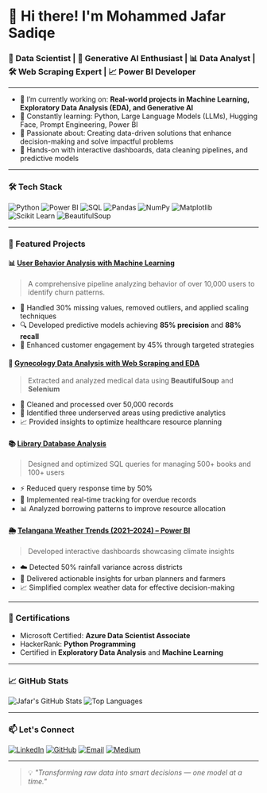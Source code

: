 # 👋 Hi there! I'm Mohammed Jafar Sadiqe

### 🧠 Data Scientist | 🤖 Generative AI Enthusiast | 📊 Data Analyst | 🛠 Web Scraping Expert | 📈 Power BI Developer

---

- 🔭 I’m currently working on: **Real-world projects in Machine Learning, Exploratory Data Analysis (EDA), and Generative AI**
- 🌱 Constantly learning: Python, Large Language Models (LLMs), Hugging Face, Prompt Engineering, Power BI
- 🧠 Passionate about: Creating data-driven solutions that enhance decision-making and solve impactful problems
- 🧩 Hands-on with interactive dashboards, data cleaning pipelines, and predictive models

---

### 🛠️ Tech Stack

![Python](https://img.shields.io/badge/Python-3776AB?style=for-the-badge&logo=python&logoColor=white)
![Power BI](https://img.shields.io/badge/PowerBI-F2C811?style=for-the-badge&logo=powerbi&logoColor=black)
![SQL](https://img.shields.io/badge/SQL-005C84?style=for-the-badge&logo=mysql&logoColor=white)
![Pandas](https://img.shields.io/badge/Pandas-150458?style=for-the-badge&logo=pandas&logoColor=white)
![NumPy](https://img.shields.io/badge/Numpy-013243?style=for-the-badge&logo=numpy&logoColor=white)
![Matplotlib](https://img.shields.io/badge/Matplotlib-11557c?style=for-the-badge&logo=matplotlib&logoColor=white)
![Scikit Learn](https://img.shields.io/badge/Scikit--Learn-F7931E?style=for-the-badge&logo=scikit-learn&logoColor=white)
![BeautifulSoup](https://img.shields.io/badge/BeautifulSoup-ffffff?style=for-the-badge&logo=python&logoColor=black)

---

### 🚀 Featured Projects

#### 📊 [User Behavior Analysis with Machine Learning](https://github.com/jafar90147677)
> A comprehensive pipeline analyzing behavior of over 10,000 users to identify churn patterns.
- 🧹 Handled 30% missing values, removed outliers, and applied scaling techniques
- 🔍 Developed predictive models achieving **85% precision** and **88% recall**
- 🎯 Enhanced customer engagement by 45% through targeted strategies

#### 🏥 [Gynecology Data Analysis with Web Scraping and EDA](https://github.com/jafar90147677)
> Extracted and analyzed medical data using **BeautifulSoup** and **Selenium**
- 📌 Cleaned and processed over 50,000 records
- 📍 Identified three underserved areas using predictive analytics
- 📈 Provided insights to optimize healthcare resource planning

#### 📚 [Library Database Analysis](https://github.com/jafar90147677)
> Designed and optimized SQL queries for managing 500+ books and 100+ users
- ⚡ Reduced query response time by 50%
- 🔁 Implemented real-time tracking for overdue records
- 📊 Analyzed borrowing patterns to improve resource allocation

#### 🌦️ [Telangana Weather Trends (2021–2024) – Power BI](https://github.com/jafar90147677)
> Developed interactive dashboards showcasing climate insights
- ☁️ Detected 50% rainfall variance across districts
- 🧠 Delivered actionable insights for urban planners and farmers
- 📈 Simplified complex weather data for effective decision-making

---

### 🏅 Certifications

- Microsoft Certified: **Azure Data Scientist Associate**
- HackerRank: **Python Programming**
- Certified in **Exploratory Data Analysis** and **Machine Learning**

---

### 📈 GitHub Stats

![Jafar's GitHub Stats](https://github-readme-stats.vercel.app/api?username=jafar90147677&show_icons=true&theme=radical)
![Top Languages](https://github-readme-stats.vercel.app/api/top-langs/?username=jafar90147677&layout=compact&theme=radical)

---

### 📫 Let's Connect

[![LinkedIn](https://img.shields.io/badge/LinkedIn-0077B5?style=for-the-badge&logo=linkedin&logoColor=white)](https://linkedin.com/in/mohammad-jafar-sadiqe-01199a219)
[![GitHub](https://img.shields.io/badge/GitHub-181717?style=for-the-badge&logo=github&logoColor=white)](https://github.com/jafar90147677)
[![Email](https://img.shields.io/badge/Email-D44638?style=for-the-badge&logo=gmail&logoColor=white)](mailto:jafarsadiqe.2001@gmail.com)
[![Medium](https://img.shields.io/badge/Medium-000000?style=for-the-badge&logo=medium&logoColor=white)](https://medium.com/@jafarsadiqe.2001)

---

> 💡 *"Transforming raw data into smart decisions — one model at a time."*
